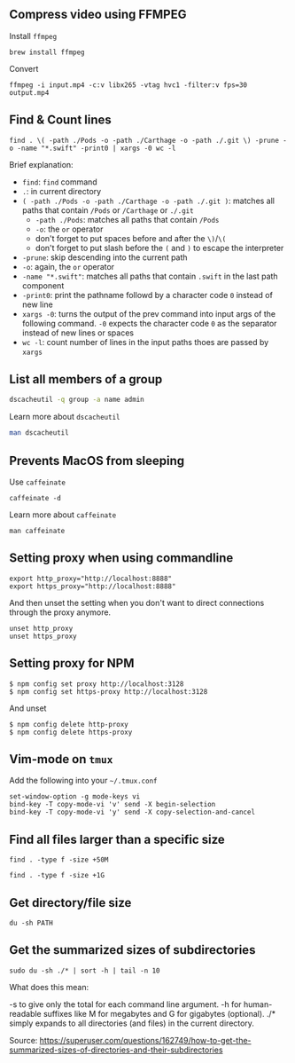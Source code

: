 ## Compress video using FFMPEG

Install `ffmpeg`
```
brew install ffmpeg
```

Convert 
```
ffmpeg -i input.mp4 -c:v libx265 -vtag hvc1 -filter:v fps=30 output.mp4
```

## Find & Count lines
```shell
find . \( -path ./Pods -o -path ./Carthage -o -path ./.git \) -prune -o -name "*.swift" -print0 | xargs -0 wc -l
```

Brief explanation:
- `find`: `find` command
- `.`: in current directory
- `( -path ./Pods -o -path ./Carthage -o -path ./.git )`: matches all paths that contain `/Pods` or `/Carthage` or `./.git`
  - `-path ./Pods`: matches all paths that contain `/Pods`
  - `-o`: the `or` operator
  - don't forget to put spaces before and after the `\)`/`\(`
  - don't forget to put slash before the `(` and `)` to escape the interpreter
- `-prune`: skip descending into the current path
- `-o`: again, the `or` operator
- `-name "*.swift"`: matches all paths that contain `.swift` in the last path component
- `-print0`: print the pathname followd by a character code `0` instead of new line
- `xargs -0`: turns the output of the prev command into input args of the following command. `-0` expects the character code `0` as the separator instead of new lines or spaces
- `wc -l`: count number of lines in the input paths thoes are passed by `xargs`


## List all members of a group
```bash
dscacheutil -q group -a name admin
```

Learn more about `dscacheutil`
```bash
man dscacheutil
```

## Prevents MacOS from sleeping
Use `caffeinate`

```
caffeinate -d
```

Learn more about `caffeinate`
```
man caffeinate
```

## Setting proxy when using commandline
```
export http_proxy="http://localhost:8888"
export https_proxy="http://localhost:8888"
```

And then unset the setting when you don't want to direct connections through the proxy anymore.
```
unset http_proxy
unset https_proxy
```

## Setting proxy for NPM
```
$ npm config set proxy http://localhost:3128
$ npm config set https-proxy http://localhost:3128
```

And unset
```
$ npm config delete http-proxy
$ npm config delete https-proxy
```

## Vim-mode on `tmux`

Add the following into your `~/.tmux.conf`
```
set-window-option -g mode-keys vi
bind-key -T copy-mode-vi 'v' send -X begin-selection
bind-key -T copy-mode-vi 'y' send -X copy-selection-and-cancel
```

## Find all files larger than a specific size
```
find . -type f -size +50M

find . -type f -size +1G
```

## Get directory/file size
```
du -sh PATH
```

## Get the summarized sizes of subdirectories
```
sudo du -sh ./* | sort -h | tail -n 10
```

What does this mean:

-s to give only the total for each command line argument.
-h for human-readable suffixes like M for megabytes and G for gigabytes (optional).
./* simply expands to all directories (and files) in the current directory.

Source:
https://superuser.com/questions/162749/how-to-get-the-summarized-sizes-of-directories-and-their-subdirectories
